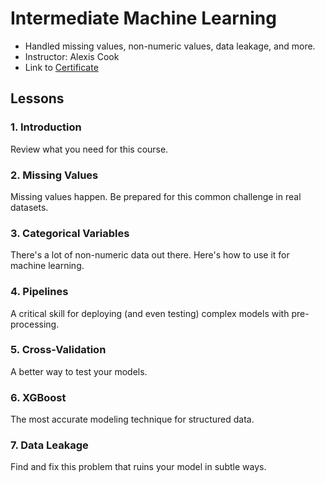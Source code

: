 # Intermediate Machine Learning
* Handled missing values, non-numeric values, data leakage, and more.
* Instructor: Alexis Cook
* Link to [Certificate](https://www.kaggle.com/learn/certification/ayushrijain/intermediate-machine-learning)

## Lessons
### 1. Introduction
Review what you need for this course.
### 2. Missing Values
Missing values happen. Be prepared for this common challenge in real datasets.
### 3. Categorical Variables
There's a lot of non-numeric data out there. Here's how to use it for machine learning.
### 4. Pipelines
A critical skill for deploying (and even testing) complex models with pre-processing.
### 5. Cross-Validation
A better way to test your models.
### 6. XGBoost
The most accurate modeling technique for structured data.
### 7. Data Leakage
Find and fix this problem that ruins your model in subtle ways.

